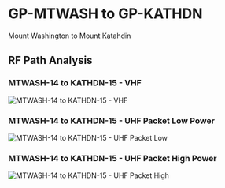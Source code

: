 # GP-MTWASH to GP-KATHDN

Mount Washington to Mount Katahdin

## RF Path Analysis

### MTWASH-14 to KATHDN-15 - VHF

![MTWASH-14 to KATHDN-15 - VHF](../_static/rf-path-analysis/49-mtwash-14-to-kathdn-15-vhf-1.png)

### MTWASH-14 to KATHDN-15 - UHF Packet Low Power

![MTWASH-14 to KATHDN-15 - UHF Packet Low](../_static/rf-path-analysis/50-mtwash-14-to-kathdn-15-uhf-pkt-low.png)

### MTWASH-14 to KATHDN-15 - UHF Packet High Power

![MTWASH-14 to KATHDN-15 - UHF Packet High](../_static/rf-path-analysis/51-mtwash-14-to-kathdn-15-uhf-pkt-high.png)
